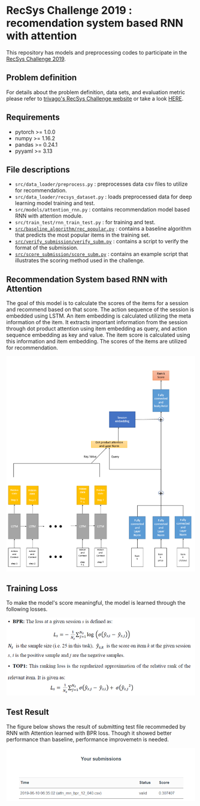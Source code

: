 # RecSys Challenge 2019 : recomendation system based RNN with attention 

This repository has models and preprocessing codes to participate in the [RecSys Challenge 2019](http://www.recsyschallenge.com/2019/).

## Problem definition

For details about the problem definition, data sets, and evaluation metric please refer to [trivago's RecSys Challenge website](https://recsys.trivago.cloud/) or take a look [HERE](docs/problem_definition.md).

## Requirements
- pytorch >= 1.0.0
- numpy >= 1.16.2
- pandas >= 0.24.1
- pyyaml >= 3.13

## File descriptions
* `src/data_loader/preprocess.py` : preprocesses data csv files to utilize for recommendation.
* `src/data_loader/recsys_dataset.py` : loads preprocessed data for deep learning model training and test.
* `src/models/attention_rnn.py` : contains recommendation model based RNN with attention module.
* `src/train_test/rnn_train_test.py` : for training and test.
* [`src/baseline_algorithm/rec_popular.py`](https://github.com/recsyschallenge/2019) : contains a baseline algorithm that predicts the most popular items in the training set.
* [`src/verify_submission/verify_subm.py`](https://github.com/recsyschallenge/2019) : contains a script to verify the format of the submission.
* [`src/score_submission/score_subm.py`](https://github.com/recsyschallenge/2019) : contains an example script that illustrates the scoring method used in the challenge.


## Recommendation System based RNN with Attention
The goal of this model is to calculate the scores of the items for a session and recommend based on that score.
The action sequence of the session is embedded using LSTM. 
An item embedding is calculated utilizing the meta information of the item.
It extracts important information from the session through dot product attention using item embedding as query, and action sequence embedding as key and value.
The item score is calculated using this information and item embedding. 
The scores of the items are utilized for recommendation. 

<img src="docs/figures/attn_rnn.png">

## Training Loss
To make the model's score meaningful, the model is learned through the following losses.

<img src="docs/figures/loss.png">

## Test Result
The figure below shows the result of submitting test file recommeded by RNN with Attention learned with BPR loss.
Though it showed better performance than baseline, performance improvemetn is needed. 

<img src="docs/figures/subm_result.png">
